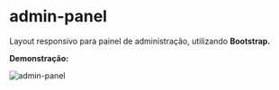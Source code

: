 # admin-panel
Layout responsivo para painel de administração, utilizando **Bootstrap.**

**Demonstração:**

![admin-panel](https://github.com/kelisonrosendo/admin-panel/blob/master/assets/images/admin-panel.gif)
